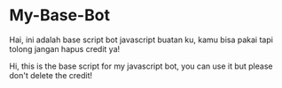 # My-Base-Bot
Hai, ini adalah base script bot javascript buatan ku, kamu bisa pakai tapi tolong jangan hapus credit ya! 

Hi, this is the base script for my javascript bot, you can use it but please don't delete the credit!
